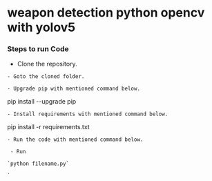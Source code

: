 # weapon detection python opencv with yolov5



### Steps to run Code
- Clone the repository.

```
- Goto the cloned folder.
```

```
- Upgrade pip with mentioned command below.
```
pip install --upgrade pip
```
- Install requirements with mentioned command below.
```
pip install -r requirements.txt
```
- Run the code with mentioned command below.

 - Run 
 
`python filename.py`

`


